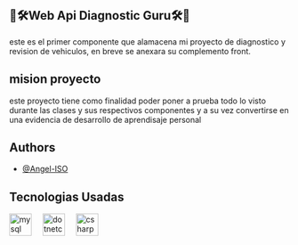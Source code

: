
## 🚗🛠️Web Api Diagnostic Guru🛠️🚗

este es el primer componente que alamacena mi proyecto de  diagnostico y revision de vehiculos, en breve se anexara su complemento front.


## mision proyecto

este proyecto tiene como finalidad poder poner a prueba todo lo visto durante las clases y sus respectivos componentes y a su vez convertirse en una evidencia de desarrollo de aprendisaje personal

## Authors

- [@Angel-ISO](https://www.github.com/Angel-ISO)

## Tecnologias Usadas

<div align="left">
  <img src="https://cdn.jsdelivr.net/gh/devicons/devicon/icons/mysql/mysql-original.svg" height="40" alt="mysql logo"  />
  <img width="12" />
  <img src="https://cdn.jsdelivr.net/gh/devicons/devicon/icons/dotnetcore/dotnetcore-original.svg" height="40" alt="dotnetcore logo"  />
  <img width="12" />
  <img src="https://cdn.jsdelivr.net/gh/devicons/devicon/icons/csharp/csharp-original.svg" height="40" alt="csharp logo"  />
</div>


